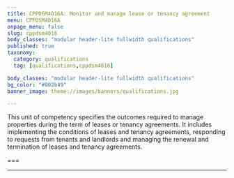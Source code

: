 ```yaml
---
title: CPPDSM4016A: Monitor and manage lease or tenancy agreement
menu: CPPDSM4016A
onpage_menu: false
slug: cppdsm4016
body_classes: "modular header-lite fullwidth qualifications"
published: true
taxonomy:
  category: qualifications
  tag: [qualifications,cppdsm4016]

body_classes: "modular header-lite fullwidth qualifications"
bg_color: "#002b49"
banner_image: theme://images/banners/qualifications.jpg

---
```


This unit of competency specifies the outcomes required to manage properties during the term of leases or tenancy agreements. It includes implementing the conditions of leases and tenancy agreements, responding to requests from tenants and landlords and managing the renewal and termination of leases and tenancy agreements.

===

---
